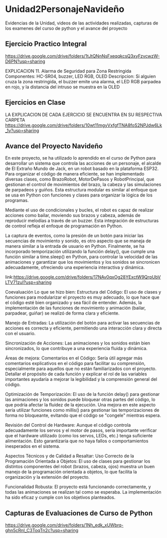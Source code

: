 # Unidad2PersonajeNavideño
Evidencias de la Unidad, videos de las actividades realizadas, capturas de los examenes del curso de python y el avance del proyecto

## Ejercicio Practico Integral
https://drive.google.com/drive/folders/1tJtQNnNsFxeqqkcsQ3xyFzvcwzW-D6PN?usp=sharing

EXPLICACION
11. Alarma de Seguridad para Zona Restringida
Componentes: HC-SR04, buzzer, LED RGB, OLED
Descripcion: Si alguien cruza la zona restringida, el buzzer emite una alarma, 
el LED RGB parpadea en rojo, y la distancia del intruso se muestra en la OLED

## Ejercicios en Clase

LA EXPLICACION DE CADA EJERCICIO SE ENCUENTRA EN SU RESPECTIVA CARPETA 
https://drive.google.com/drive/folders/10wt11mgyVxfgfTNA8foS2NPJdw6Lk_1y?usp=sharing


## Avance del Proyecto Navideño
En este proyecto, se ha utilizado lo aprendido en el curso de Python para desarrollar un sistema que controla las acciones de un personaje, el alcalde de El Extraño Mundo de Jack, en un robot basado en la plataforma ESP32. Para organizar el código de manera eficiente, se han implementado diversas clases, como BrazoRobot, MotorDePasos y RobotPrincipal, que gestionan el control de movimientos del brazo, la cabeza y las simulaciones de parpadeos y guiños. Esta estructura modular es similar al enfoque que se usa en Python con funciones y clases para organizar la lógica de los programas.

Mediante el uso de condicionales y bucles, el robot es capaz de realizar acciones como bailar, moviendo sus brazos y cabeza, además de reproducir melodías a través de un buzzer. Esta integración de estructuras de control refleja el enfoque de programación en Python.

La captura de eventos, como la presión de un botón para iniciar las secuencias de movimiento y sonido, es otro aspecto que se maneja de manera similar a la entrada de usuario en Python. Finalmente, se ha incorporado temporización utilizando la función delay(), que cumple una función similar a time.sleep() en Python, para controlar la velocidad de las animaciones y garantizar que los movimientos y los sonidos se sincronicen adecuadamente, ofreciendo una experiencia interactiva y dinámica.

link:https://drive.google.com/drive/folders/17NAv0qxOg28YExctW9QrpUbVLTV71zuI?usp=sharing

Coevaluación
Lo que se hizo bien:
Estructura del Código:
El uso de clases y funciones para modularizar el proyecto es muy adecuado, lo que hace que el código esté bien organizado y sea fácil de entender. Además, la implementación de las funciones de movimiento y animación (bailar, parpadear, guiñar) se realizó de forma clara y eficiente.

Manejo de Entradas:
La utilización del botón para activar las secuencias de acciones es correcta y eficiente, permitiendo una interacción clara y directa con el usuario.

Sincronización de Acciones:
Las animaciones y los sonidos están bien sincronizados, lo que contribuye a una experiencia fluida y dinámica.

Áreas de mejora:
Comentarios en el Código:
Sería útil agregar más comentarios explicativos en el código para facilitar su comprensión, especialmente para aquellos que no están familiarizados con el proyecto. Detallar el propósito de cada función y explicar el rol de las variables importantes ayudaría a mejorar la legibilidad y la comprensión general del código.

Optimización de Temporización:
El uso de la función delay() para gestionar las animaciones y los sonidos puede bloquear otras partes del código, lo que podría afectar la fluidez de la ejecución. Una mejora en este aspecto sería utilizar funciones como millis() para gestionar las temporizaciones de forma no bloqueante, evitando que el código se "congele" mientras espera.

Revisión del Control de Hardware:
Aunque el código controla adecuadamente los servos y el motor de pasos, sería importante verificar que el hardware utilizado (como los servos, LEDs, etc.) tenga suficiente alimentación. Esto garantizaría que no haya fallos o comportamientos inesperados en el sistema.

Aspectos Técnicos y de Calidad a Resaltar:
Uso Correcto de la Programación Orientada a Objetos:
El uso de clases para gestionar los distintos componentes del robot (brazos, cabeza, ojos) muestra un buen manejo de la programación orientada a objetos, lo que facilita la organización y la extensión del proyecto.

Funcionalidad Robusta:
El proyecto está funcionando correctamente, y todas las animaciones se realizan tal como se esperaba. La implementación ha sido eficaz y cumple con los objetivos planteados.

## Capturas de Evaluaciones de Curso de Python
https://drive.google.com/drive/folders/1Nh_edk_xUWbrq-ghn5cRnI_C3ToqTn2c?usp=sharing
